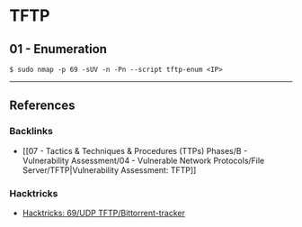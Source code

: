 # TFTP

## 01 - Enumeration

```
$ sudo nmap -p 69 -sUV -n -Pn --script tftp-enum <IP>
```

---
## References

### Backlinks

- [[07 - Tactics & Techniques & Procedures (TTPs) Phases/B - Vulnerability Assessment/04 - Vulnerable Network Protocols/File Server/TFTP|Vulnerability Assessment: TFTP]]

### Hacktricks

- [Hacktricks: 69/UDP TFTP/Bittorrent-tracker](https://book.hacktricks.wiki/en/pentesting/69-udp-tftp.html)